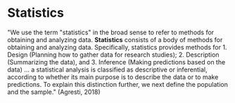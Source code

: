 # Statistics

"We use the term "statistics" in the broad sense to refer to methods for obtaining and analyzing data. **Statistics** consists of a body of methods for obtaining and analyzing data. Specifically, statistics provides methods for 1. Design (Planning how to gather data for research studies); 2. Description (Summarizing the data), and 3. Inference (Making predictions based on the data) ... a statistical analysis is classified as descriptive or inferential, according to whether its main purpose is to describe the data or to make predictions. To explain this distinction further, we next define the population and the sample." (Agresti, 2018)
